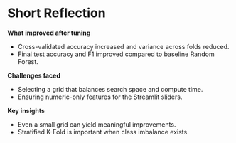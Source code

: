 # Short Reflection

**What improved after tuning**
- Cross-validated accuracy increased and variance across folds reduced.
- Final test accuracy and F1 improved compared to baseline Random Forest.

**Challenges faced**
- Selecting a grid that balances search space and compute time.
- Ensuring numeric-only features for the Streamlit sliders.

**Key insights**
- Even a small grid can yield meaningful improvements.
- Stratified K-Fold is important when class imbalance exists.
